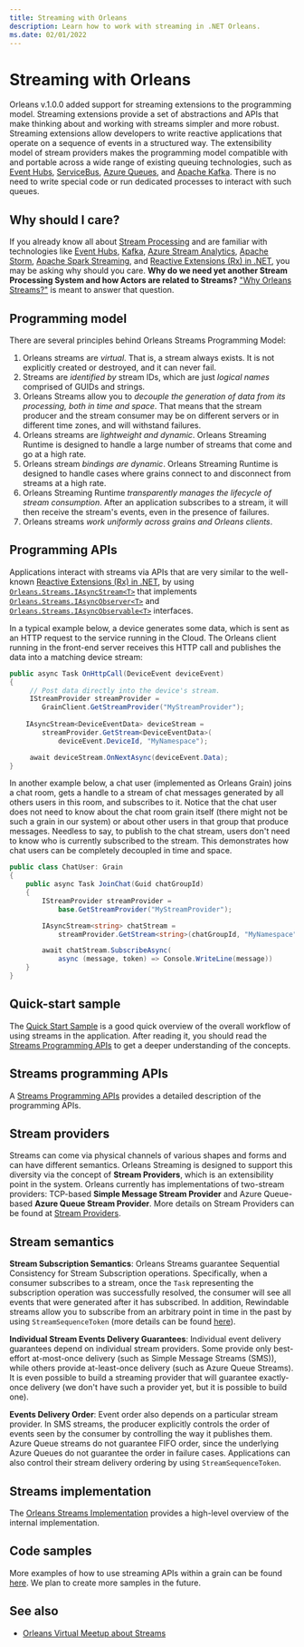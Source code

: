 ```yaml
---
title: Streaming with Orleans
description: Learn how to work with streaming in .NET Orleans.
ms.date: 02/01/2022
---
```


# Streaming with Orleans

Orleans v.1.0.0 added support for streaming extensions to the programming model. Streaming extensions provide a set of abstractions and APIs that make thinking about and working with streams simpler and more robust. Streaming extensions allow developers to write reactive applications that operate on a sequence of events in a structured way. The extensibility model of stream providers makes the programming model compatible with and portable across a wide range of existing queuing technologies, such as [Event Hubs](https://azure.microsoft.com/services/event-hubs/), [ServiceBus](https://azure.microsoft.com/services/service-bus/), [Azure Queues](https://azure.microsoft.com/documentation/articles/storage-dotnet-how-to-use-queues/), and [Apache Kafka](https://kafka.apache.org/). There is no need to write special code or run dedicated processes to interact with such queues.

## Why should I care?

If you already know all about [Stream Processing](https://confluentinc.wordpress.com/2015/01/29/making-sense-of-stream-processing/) and are familiar with technologies like [Event Hubs](https://azure.microsoft.com/services/event-hubs/), [Kafka](https://kafka.apache.org/), [Azure Stream Analytics](https://azure.microsoft.com/services/stream-analytics/), [Apache Storm](https://storm.apache.org/), [Apache Spark Streaming](https://spark.apache.org/streaming/), and [Reactive Extensions (Rx) in .NET](/previous-versions/dotnet/reactive-extensions/hh242985(v=vs.103)), you may be asking why should you care. **Why do we need yet another Stream Processing System and how Actors are related to Streams?** ["Why Orleans Streams?"](streams-why.md) is meant to answer that question.

## Programming model

There are several principles behind Orleans Streams Programming Model:

1. Orleans streams are *virtual*. That is, a stream always exists. It is not explicitly created or destroyed, and it can never fail.
1. Streams are *identified by* stream IDs, which are just *logical names* comprised of GUIDs and strings.
1. Orleans Streams allow you to *decouple the generation of data from its processing, both in time and space*. That means that the stream producer and the stream consumer may be on different servers or in different time zones, and will withstand failures.
1. Orleans streams are *lightweight and dynamic*. Orleans Streaming Runtime is designed to handle a large number of streams that come and go at a high rate.
1. Orleans stream *bindings are dynamic*. Orleans Streaming Runtime is designed to handle cases where grains connect to and disconnect from streams at a high rate.
1. Orleans Streaming Runtime *transparently manages the lifecycle of stream consumption*. After an application subscribes to a stream, it will then receive the stream's events, even in the presence of failures.
1. Orleans streams *work uniformly across grains and Orleans clients*.

## Programming APIs

Applications interact with streams via APIs that are very similar to the well-known [Reactive Extensions (Rx) in .NET](/previous-versions/dotnet/reactive-extensions/hh242985(v=vs.103)), by using [`Orleans.Streams.IAsyncStream<T>`](https://github.com/dotnet/orleans/blob/main/src/Orleans.Streaming.Abstractions/Core/IAsyncStream.cs) that implements  
[`Orleans.Streams.IAsyncObserver<T>`](https://github.com/dotnet/orleans/blob/main/src/Orleans.Streaming.Abstractions/Core/IAsyncObserver.cs) and
[`Orleans.Streams.IAsyncObservable<T>`](https://github.com/dotnet/orleans/blob/main/src/Orleans.Streaming.Abstractions/Core/IAsyncObservable.cs) interfaces.

In a typical example below, a device generates some data, which is sent as an HTTP request to the service running in the Cloud. The Orleans client running in the front-end server receives this HTTP call and publishes the data into a matching device stream:

```csharp
public async Task OnHttpCall(DeviceEvent deviceEvent)
{
     // Post data directly into the device's stream.
     IStreamProvider streamProvider =
        GrainClient.GetStreamProvider("MyStreamProvider");
     
    IAsyncStream<DeviceEventData> deviceStream =
        streamProvider.GetStream<DeviceEventData>(
            deviceEvent.DeviceId, "MyNamespace");

     await deviceStream.OnNextAsync(deviceEvent.Data);
}
```

In another example below, a chat user (implemented as Orleans Grain) joins a chat room, gets a handle to a stream of chat messages generated by all others users in this room, and subscribes to it. Notice that the chat user does not need to know about the chat room grain itself (there might not be such a grain in our system) or about other users in that group that produce messages. Needless to say, to publish to the chat stream, users don't need to know who is currently subscribed to the stream. This demonstrates how chat users can be completely decoupled in time and space.

```csharp
public class ChatUser: Grain
{
    public async Task JoinChat(Guid chatGroupId)
    {
        IStreamProvider streamProvider =
            base.GetStreamProvider("MyStreamProvider");

        IAsyncStream<string> chatStream =
            streamProvider.GetStream<string>(chatGroupId, "MyNamespace");

        await chatStream.SubscribeAsync(
            async (message, token) => Console.WriteLine(message))
    }
}
```

## Quick-start sample

The [Quick Start Sample](streams-quick-start.md) is a good quick overview of the overall workflow of using streams in the application. After reading it, you should read the [Streams Programming APIs](streams-programming-apis.md) to get a deeper understanding of the concepts.

## Streams programming APIs

A [Streams Programming APIs](streams-programming-apis.md) provides a detailed description of the programming APIs.

## Stream providers

Streams can come via physical channels of various shapes and forms and can have different semantics. Orleans Streaming is designed to support this diversity via the concept of **Stream Providers**, which is an extensibility point in the system. Orleans currently has implementations of two-stream providers: TCP-based **Simple Message Stream Provider** and Azure Queue-based **Azure Queue Stream Provider**. More details on Stream Providers can be found at [Stream Providers](stream-providers.md).

## Stream semantics

**Stream Subscription Semantics**:
Orleans Streams guarantee Sequential Consistency for Stream Subscription operations. Specifically, when a consumer subscribes to a stream, once the `Task` representing the subscription operation was successfully resolved, the consumer will see all events that were generated after it has subscribed. In addition, Rewindable streams allow you to subscribe from an arbitrary point in time in the past by using `StreamSequenceToken` (more details can be found [here](stream-providers.md)).

**Individual Stream Events Delivery Guarantees**:
Individual event delivery guarantees depend on individual stream providers. Some provide only best-effort at-most-once delivery (such as Simple Message Streams (SMS)), while others provide at-least-once delivery (such as Azure Queue Streams). It is even possible to build a streaming provider that will guarantee exactly-once delivery (we don't have such a provider yet, but it is possible to build one).

**Events Delivery Order**:
Event order also depends on a particular stream provider. In SMS streams, the producer explicitly controls the order of events seen by the consumer by controlling the way it publishes them. Azure Queue streams do not guarantee FIFO order, since the underlying Azure Queues do not guarantee the order in failure cases. Applications can also control their stream delivery ordering by using `StreamSequenceToken`.

## Streams implementation

The [Orleans Streams Implementation](../implementation/streams-implementation/index.md) provides a high-level overview of the internal implementation.

## Code samples

More examples of how to use streaming APIs within a grain can be found [here](https://github.com/dotnet/orleans/blob/main/test/Grains/TestGrains/SampleStreamingGrain.cs). We plan to create more samples in the future.

## See also

* [Orleans Virtual Meetup about Streams](https://www.youtube.com/watch?v=eSepBlfY554)
